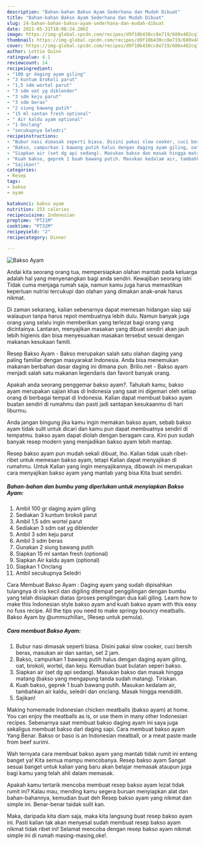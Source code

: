 ```yaml
---
description: "Bahan-bahan Bakso Ayam Sederhana dan Mudah Dibuat"
title: "Bahan-bahan Bakso Ayam Sederhana dan Mudah Dibuat"
slug: 24-bahan-bahan-bakso-ayam-sederhana-dan-mudah-dibuat
date: 2021-05-31T10:08:24.206Z
image: https://img-global.cpcdn.com/recipes/d9f10b430cc8e719/680x482cq70/bakso-ayam-foto-resep-utama.jpg
thumbnail: https://img-global.cpcdn.com/recipes/d9f10b430cc8e719/680x482cq70/bakso-ayam-foto-resep-utama.jpg
cover: https://img-global.cpcdn.com/recipes/d9f10b430cc8e719/680x482cq70/bakso-ayam-foto-resep-utama.jpg
author: Lottie Quinn
ratingvalue: 4.1
reviewcount: 14
recipeingredient:
- "100 gr daging ayam giling"
- "3 kuntum brokoli parut"
- "1,5 sdm wortel parut"
- "3 sdm oat yg diblender"
- "3 sdm keju parut"
- "3 sdm beras"
- "2 siung bawang putih"
- "15 ml santan fresh optional"
- " Air kaldu ayam optional"
- "1 Onclang"
- "secukupnya Seledri"
recipeinstructions:
- "Bubur nasi dimasak seperti biasa. Disini pakai slow cooker, cuci bersih beras, masukan air dan santan, set 2 jam."
- "Bakso, campurkan 1 bawang putih halus dengan daging ayam giling, oat, brokoli, wortel, dan keju. Kemudian buat bulatan seperi bakso."
- "Siapkan air (set dg api sedang). Masukan bakso dan masak hingga matang (bakso yang mengapung tanda sudah matang). Tiriskan."
- "Kuah bakso, geprek 1 buah bawang putih. Masukan kedalam air, tambahkan air kaldu, seledri dan onclang. Masak hingga mendidih."
- "Sajikan!"
categories:
- Resep
tags:
- bakso
- ayam

katakunci: bakso ayam 
nutrition: 253 calories
recipecuisine: Indonesian
preptime: "PT21M"
cooktime: "PT32M"
recipeyield: "2"
recipecategory: Dinner

---
```



![Bakso Ayam](https://img-global.cpcdn.com/recipes/d9f10b430cc8e719/680x482cq70/bakso-ayam-foto-resep-utama.jpg)

Andai kita seorang orang tua, mempersiapkan olahan mantab pada keluarga adalah hal yang menyenangkan bagi anda sendiri. Kewajiban seorang istri Tidak cuma menjaga rumah saja, namun kamu juga harus memastikan keperluan nutrisi tercukupi dan olahan yang dimakan anak-anak harus nikmat.

Di zaman  sekarang, kalian sebenarnya dapat memesan hidangan siap saji walaupun tanpa harus repot membuatnya lebih dulu. Namun banyak juga orang yang selalu ingin memberikan yang terlezat bagi orang yang dicintainya. Lantaran, menyajikan masakan yang dibuat sendiri akan jauh lebih higienis dan bisa menyesuaikan masakan tersebut sesuai dengan makanan kesukaan famili. 

Resep Bakso Ayam - Bakso merupakan salah satu olahan daging yang paling familiar dengan masyarakat Indonesia. Anda bisa menemukan makanan berbahan dasar daging ini dimana pun. Brilio.net - Bakso ayam menjadi salah satu makanan legendaris dan favorit banyak orang.

Apakah anda seorang penggemar bakso ayam?. Tahukah kamu, bakso ayam merupakan sajian khas di Indonesia yang saat ini digemari oleh setiap orang di berbagai tempat di Indonesia. Kalian dapat membuat bakso ayam buatan sendiri di rumahmu dan pasti jadi santapan kesukaanmu di hari liburmu.

Anda jangan bingung jika kamu ingin memakan bakso ayam, sebab bakso ayam tidak sulit untuk dicari dan kamu pun dapat membuatnya sendiri di tempatmu. bakso ayam dapat diolah dengan beragam cara. Kini pun sudah banyak resep modern yang menjadikan bakso ayam lebih mantap.

Resep bakso ayam pun mudah sekali dibuat, lho. Kalian tidak usah ribet-ribet untuk memesan bakso ayam, tetapi Kalian dapat menyajikan di rumahmu. Untuk Kalian yang ingin menyajikannya, dibawah ini merupakan cara menyajikan bakso ayam yang mantab yang bisa Kita buat sendiri.

<!--inarticleads1-->

##### Bahan-bahan dan bumbu yang diperlukan untuk menyiapkan Bakso Ayam:

1. Ambil 100 gr daging ayam giling
1. Sediakan 3 kuntum brokoli parut
1. Ambil 1,5 sdm wortel parut
1. Sediakan 3 sdm oat yg diblender
1. Ambil 3 sdm keju parut
1. Ambil 3 sdm beras
1. Gunakan 2 siung bawang putih
1. Siapkan 15 ml santan fresh (optional)
1. Siapkan  Air kaldu ayam (optional)
1. Siapkan 1 Onclang
1. Ambil secukupnya Seledri


Cara Membuat Bakso Ayam : Daging ayam yang sudah dipisahkan tulangnya di iris kecil dan digiling ditempat penggilingan dengan bumbu yang telah disiapkan diatas (proses pengilingan dua kali giling. Learn how to make this Indonesian style bakso ayam and kuah bakso ayam with this easy no fuss recipe. All the tips you need to make springy bouncy meatballs. Bakso Ayam by @ummuzhillan_ (Resep untuk pemula). 

<!--inarticleads2-->

##### Cara membuat Bakso Ayam:

1. Bubur nasi dimasak seperti biasa. Disini pakai slow cooker, cuci bersih beras, masukan air dan santan, set 2 jam.
1. Bakso, campurkan 1 bawang putih halus dengan daging ayam giling, oat, brokoli, wortel, dan keju. Kemudian buat bulatan seperi bakso.
1. Siapkan air (set dg api sedang). Masukan bakso dan masak hingga matang (bakso yang mengapung tanda sudah matang). Tiriskan.
1. Kuah bakso, geprek 1 buah bawang putih. Masukan kedalam air, tambahkan air kaldu, seledri dan onclang. Masak hingga mendidih.
1. Sajikan!


Making homemade Indonesian chicken meatballs (bakso ayam) at home. You can enjoy the meatballs as is, or use them in many other Indonesian recipes. Sebenarnya saat membuat bakso daging ayam ini saya juga sekaligus membuat bakso dari daging sapi. Cara membuat bakso ayam Yang Benar. Bakso or baso is an Indonesian meatball, or a meat paste made from beef surimi. 

Wah ternyata cara membuat bakso ayam yang mantab tidak rumit ini enteng banget ya! Kita semua mampu mencobanya. Resep bakso ayam Sangat sesuai banget untuk kalian yang baru akan belajar memasak ataupun juga bagi kamu yang telah ahli dalam memasak.

Apakah kamu tertarik mencoba membuat resep bakso ayam lezat tidak rumit ini? Kalau mau, mending kamu segera buruan menyiapkan alat dan bahan-bahannya, kemudian buat deh Resep bakso ayam yang nikmat dan simple ini. Benar-benar taidak sulit kan. 

Maka, daripada kita diam saja, maka kita langsung buat resep bakso ayam ini. Pasti kalian tak akan menyesal sudah membuat resep bakso ayam nikmat tidak ribet ini! Selamat mencoba dengan resep bakso ayam nikmat simple ini di rumah masing-masing,oke!.

